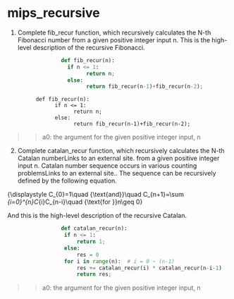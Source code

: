 # mips_recursive
1. Complete fib_recur function, which recursively calculates the N-th Fibonacci number from a given positive integer input n. This is the high-level description of the recursive Fibonacci.

```python
	             def fib_recur(n):
                   if n <= 1:
                         return n;
                   else:
                         return fib_recur(n-1)+fib_recur(n-2);
```
             def fib_recur(n):
                   if n <= 1:
                         return n;
                   else:
                         return fib_recur(n-1)+fib_recur(n-2);

>> a0: the argument for the given positive integer input, n

2. Complete catalan_recur function, which recursively calculates the N-th Catalan numberLinks to an external site. from a given positive integer input n. Catalan number sequence occurs in various counting problemsLinks to an external site.. The sequence can be recursively defined by the following equation.

{\displaystyle C_{0}=1\quad {\text{and}}\quad C_{n+1}=\sum _{i=0}^{n}C_{i}C_{n-i}\quad {\text{for }}n\geq 0}

 And this is the high-level description of the recursive Catalan.
 
```python
	             def catalan_recur(n):
                  if n <= 1:
                      return 1;
                  else:
                      res = 0
                  for i in range(n):  # i = 0 ~ (n-1)
                      res += catalan_recur(i) * catalan_recur(n-i-1)
                      return res;
```

>> a0: the argument for the given positive integer input, n
